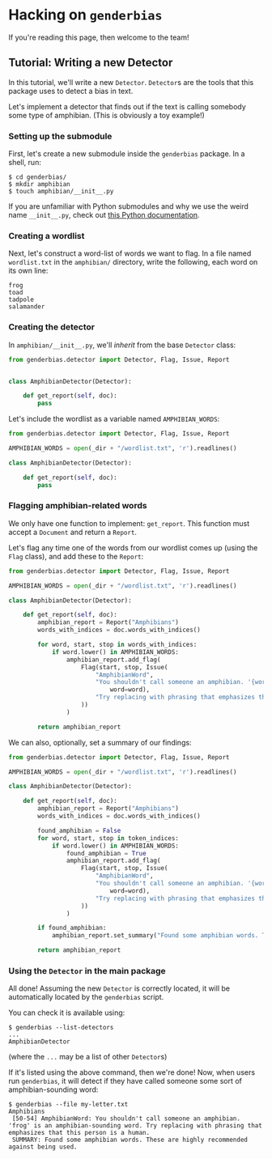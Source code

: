 # Hacking on `genderbias`

If you're reading this page, then welcome to the team!

## Tutorial: Writing a new Detector

In this tutorial, we'll write a new `Detector`. `Detector`s are the tools that this package uses to detect a bias in text.

Let's implement a detector that finds out if the text is calling somebody some type of amphibian. (This is obviously a toy example!)

### Setting up the submodule

First, let's create a new submodule inside the `genderbias` package. In a shell, run:

```
$ cd genderbias/
$ mkdir amphibian
$ touch amphibian/__init__.py
```

If you are unfamiliar with Python submodules and why we use the weird name `__init__.py`, check out [this Python documentation](https://docs.python.org/3/tutorial/modules.html).


### Creating a wordlist

Next, let's construct a word-list of words we want to flag. In a file named `wordlist.txt` in the `amphibian/` directory, write the following, each word on its own line:

```
frog
toad
tadpole
salamander
```

### Creating the detector

In `amphibian/__init__.py`, we'll _inherit_ from the base `Detector` class:

```python
from genderbias.detector import Detector, Flag, Issue, Report


class AmphibianDetector(Detector):

    def get_report(self, doc):
        pass
```

Let's include the wordlist as a variable named `AMPHIBIAN_WORDS`:

```python
from genderbias.detector import Detector, Flag, Issue, Report

AMPHIBIAN_WORDS = open(_dir + "/wordlist.txt", 'r').readlines()

class AmphibianDetector(Detector):

    def get_report(self, doc):
        pass
```

### Flagging amphibian-related words

We only have one function to implement: `get_report`. This function must accept a `Document` and return a `Report`.

Let's flag any time one of the words from our wordlist comes up (using the `Flag` class), and add these to the `Report`:

```python
from genderbias.detector import Detector, Flag, Issue, Report

AMPHIBIAN_WORDS = open(_dir + "/wordlist.txt", 'r').readlines()

class AmphibianDetector(Detector):

    def get_report(self, doc):
        amphibian_report = Report("Amphibians")
        words_with_indices = doc.words_with_indices()

        for word, start, stop in words_with_indices:
            if word.lower() in AMPHIBIAN_WORDS:
                amphibian_report.add_flag(
                    Flag(start, stop, Issue(
                        "AmphibianWord",
                        "You shouldn't call someone an amphibian. '{word}' is an amphibian-sounding word.".format(
                            word=word),
                        "Try replacing with phrasing that emphasizes that this person is a human."
                    ))
                )

        return amphibian_report

```

We can also, optionally, set a summary of our findings:

```python
from genderbias.detector import Detector, Flag, Issue, Report

AMPHIBIAN_WORDS = open(_dir + "/wordlist.txt", 'r').readlines()

class AmphibianDetector(Detector):

    def get_report(self, doc):
        amphibian_report = Report("Amphibians")
        words_with_indices = doc.words_with_indices()

        found_amphibian = False
        for word, start, stop in token_indices:
            if word.lower() in AMPHIBIAN_WORDS:
                found_amphibian = True
                amphibian_report.add_flag(
                    Flag(start, stop, Issue(
                        "AmphibianWord",
                        "You shouldn't call someone an amphibian. '{word}' is an amphibian-sounding word.".format(
                            word=word),
                        "Try replacing with phrasing that emphasizes that this person is a human."
                    ))
                )

        if found_amphibian:
            amphibian_report.set_summary("Found some amphibian words. These are highly recommended against being used.")

        return amphibian_report

```

### Using the `Detector` in the main package

All done! Assuming the new `Detector` is correctly located, it will be automatically located by the `genderbias` script.

You can check it is available using:
```shell
$ genderbias --list-detectors
...
AmphibianDetector
```
(where the `...` may be a list of other `Detector`s)

If it's listed using the above command, then we're done! Now, when users run `genderbias`, it will detect if they have called someone some sort of amphibian-sounding word:

```shell
$ genderbias --file my-letter.txt
Amphibians
 [50-54] AmphibianWord: You shouldn't call someone an amphibian. 'frog' is an amphibian-sounding word. Try replacing with phrasing that emphasizes that this person is a human.
 SUMMARY: Found some amphibian words. These are highly recommended against being used.
```
